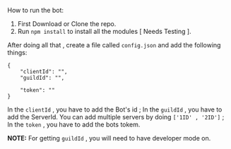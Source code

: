 How to run the bot:
1. First Download or Clone the repo.
2. Run `npm install` to install all the modules [ Needs Testing ].

After doing all that , create a file called `config.json` and add the following things:
```
{
    "clientId": "",
	"guildId": "",

	"token": ""
}
```
In the `clientId` , you have to add the Bot's id ; In the `guildId` , you have to add the ServerId. You can add multiple servers by
 doing `['1ID' , '2ID']` ; In the `token` , you have to add the bots tokem.

**NOTE:** For getting `guildId` , you will need to have developer mode on.